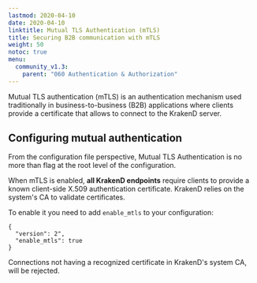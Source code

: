 ```yaml
---
lastmod: 2020-04-10
date: 2020-04-10
linktitle: Mutual TLS Authentication (mTLS)
title: Securing B2B communication with mTLS
weight: 50
notoc: true
menu:
  community_v1.3:
    parent: "060 Authentication & Authorization"
---
```


Mutual TLS authentication (mTLS) is an authentication mechanism used traditionally in business-to-business (B2B) applications where clients provide a certificate that allows to connect to the KrakenD server.

## Configuring mutual authentication
From the configuration file perspective, Mutual TLS Authentication is no more than flag at the root level of the configuration.

When mTLS is enabled, **all KrakenD endpoints** require clients to provide a known client-side X.509 authentication certificate. KrakenD relies on the system's CA to validate certificates.

To enable it you need to add `enable_mtls` to your configuration:

    {
      "version": 2",
      "enable_mtls": true
    }

Connections not having a recognized certificate in KrakenD's system CA, will be rejected.